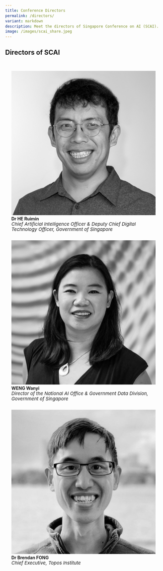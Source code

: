 ```yaml
---
title: Conference Directors
permalink: /directors/
variant: markdown
description: Meet the directors of Singapore Conference on AI (SCAI).
image: /images/scai_share.jpeg
---
```

## Directors of SCAI


<div class="row" style="padding: 20px 0px 0px 0px;">
	
<div class="col" style="padding: 10px 20px 0px 20px;"><a href="/directors-profiles/he-ruimin/"><img src="/images/People/he_ruimin.jpeg" alt="Dr He Ruimin"></a><br><strong>Dr HE Ruimin</strong><br><span style="font-size:15px; line-height:15px"><em>Chief Artificial Intelligence Officer &amp; Deputy Chief Digital Technology Officer, Government of Singapore</em></span><br><br></div>	
	
<div class="col" style="padding: 10px 20px 0px 20px;"><a href="/directors-profiles/joscha-bach/"><img src="/images/People/weng_wanyi.jpeg" alt="Weng Wanyi"></a><br><strong>WENG Wanyi</strong><br><span style="font-size:15px; line-height:15px"><em>Director of the National AI Office &amp; Government Data Division, Government of Singapore</em></span><br><br></div>

<div class="col" style="padding: 10px 20px 0px 20px;"><a href="/directors-profiles/brendan-fong/"><img src="/images/People/brendan.jpeg" alt="Dr Brendan Fong"></a><br><strong>Dr Brendan FONG</strong><br><span style="font-size:15px; line-height:15px"><em>Chief Executive, Topos Institute</em></span><br><br></div>

</div>